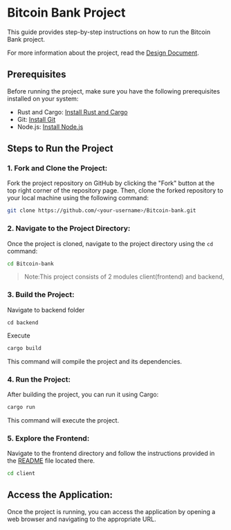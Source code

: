 # Bitcoin Bank Project

This guide provides step-by-step instructions on how to run the Bitcoin Bank project.

For more information about the project, read the [Design Document](/Bitcoin-bank_Design_Document.md).

## Prerequisites

Before running the project, make sure you have the following prerequisites installed on your system:

- Rust and Cargo: [Install Rust and Cargo](https://www.rust-lang.org/tools/install)
- Git: [Install Git](https://git-scm.com/book/en/v2/Getting-Started-Installing-Git)
- Node.js: [Install Node.js](https://nodejs.org/)

## Steps to Run the Project

### 1. Fork and Clone the Project:

Fork the project repository on GitHub by clicking the "Fork" button at the top right corner of the repository page. Then, clone the forked repository to your local machine using the following command:

```bash 
git clone https://github.com/<your-username>/Bitcoin-bank.git
```

### 2. Navigate to the Project Directory:

Once the project is cloned, navigate to the project directory using the `cd` command:

```bash
cd Bitcoin-bank
```

> Note:This project consists of 2 modules client(frontend) and backend,

### 3. Build the Project:
Navigate to backend folder
```
cd backend
```
Execute
```bash
cargo build
```

This command will compile the project and its dependencies.

### 4. Run the Project:

After building the project, you can run it using Cargo:

```bash
cargo run
```

This command will execute the project.

### 5. Explore the Frontend:

Navigate to the frontend directory and follow the instructions provided in the [README](/client/README.md) file located there.

```bash
cd client
```

## Access the Application:

Once the project is running, you can access the application by opening a web browser and navigating to the appropriate URL.